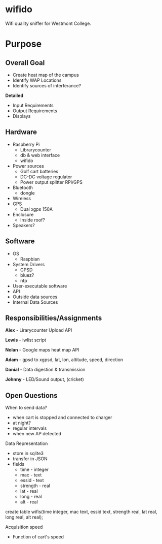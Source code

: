 wifido
======

Wifi quality sniffer for Westmont College.

Purpose
=======

Overall Goal
------------

* Create heat map of the campus
* Identify WAP Locations
* Identify sources of interferance?

**Detailed**

* Input Requirements
* Output Requirements
* Displays

Hardware
--------

* Raspberry Pi
  * Librarycounter
  * db & web interface
  * wifido
* Power sources
  * Golf cart batteries
  * DC-DC voltage regulator
  * Power output splitter RPi/GPS
* Bluetooth
  * dongle
* Wireless
* GPS
  * Dual xgps 150A
* Enclosure
  * Inside roof?
* Speakers?

Software
--------

* OS
  * Raspbian
* System Drivers
  * GPSD
  * bluez?
  * ntp
* User-executable software
* API
* Outside data sources
* Internal Data Sources

Responsibilities/Assignments
----------------------------

**Alex** - Lirarycounter Upload API

**Lewis** - iwlist script

**Nolan** - Google maps heat map API

**Adam** - gpsd to xgpsd, lat, lon, altitude, speed, direction

**Danial** - Data digestion & transmission

**Johnny** - LED/Sound output, (cricket)

Open Questions
--------------

When to send data?

* when cart is stopped and connected to charger
* at night?
* regular intervals
* when new AP detected

Data Representation

* store in sqlite3
* transfer in JSON
* fields
  * time - integer
  * mac - text
  * essid - text
  * strength - real
  * lat - real
  * long - real
  * alt - real

create table wifis(time integer, mac text, essid text, strength real, lat real, long real, alt real);


Acquisition speed

* Function of cart's speed 
